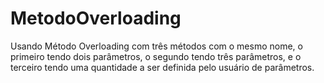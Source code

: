# MetodoOverloading
Usando Método Overloading com três métodos com o mesmo nome, o primeiro tendo dois parâmetros, o segundo tendo três parâmetros, e o terceiro tendo uma quantidade a ser definida pelo usuário de parâmetros.

